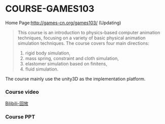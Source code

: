 # COURSE-GAMES103
Home Page:http://games-cn.org/games103/ (Updating)

> This course is an introduction to physics-based computer animation techniques, focusing on a variety of basic physical animation simulation techniques. The course covers four main directions: 
>
> 1) rigid body simulation, 
> 2) mass spring, constraint and cloth simulation,
> 3) elastomer simulation based on finitens,
> 4) fluid simulation.

The course mainly use the unity3D as the implementation platform.



### Course video

[Bilibili-回放](https://www.bilibili.com/video/BV12Q4y1S73g?from=search&seid=17093190354232444233&spm_id_from=333.337.0.0)



### Course PPT

